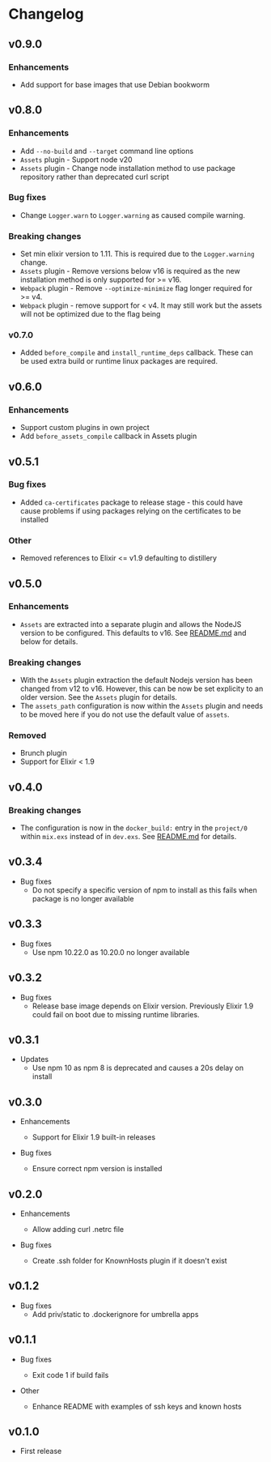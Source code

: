 # Changelog

## v0.9.0

### Enhancements
* Add support for base images that use Debian bookworm

## v0.8.0

### Enhancements
* Add `--no-build` and `--target` command line options
* `Assets` plugin - Support node v20
* `Assets` plugin - Change node installation method to use package repository rather than deprecated curl script

### Bug fixes
* Change `Logger.warn` to `Logger.warning` as caused compile warning.

### Breaking changes
* Set min elixir version to 1.11.  This is required due to the `Logger.warning` change.
* `Assets` plugin - Remove versions below v16 is required as the new installation method
  is only supported for >= v16.
* `Webpack` plugin - Remove `--optimize-minimize` flag longer required for >= v4.
* `Webpack` plugin - remove support for < v4.  It may still work but the assets will not be optimized due to
  the flag being

### v0.7.0
* Added `before_compile` and `install_runtime_deps` callback.  These can be used extra build or runtime
  linux packages are required.

## v0.6.0

### Enhancements
* Support custom plugins in own project
* Add `before_assets_compile` callback in Assets plugin

## v0.5.1

### Bug fixes
* Added `ca-certificates` package to release stage - this could have cause problems if using packages relying on the certificates to be installed

### Other
* Removed references to Elixir <= v1.9 defaulting to distillery

## v0.5.0

### Enhancements
* `Assets` are extracted into a separate plugin and allows the NodeJS version to be configured.  This defaults to v16.
See [README.md](README.md) and below for details.

### Breaking changes
* With the `Assets` plugin extraction the default Nodejs version has been changed from v12 to v16.  However, this can
be now be set explicity to an older version.  See the `Assets` plugin for details.
* The `assets_path` configuration is now within the `Assets` plugin and needs to be moved here if you do not use the default value of `assets`.

### Removed
* Brunch plugin
* Support for Elixir < 1.9

## v0.4.0
### Breaking changes
* The configuration is now in the `docker_build:` entry in the `project/0` within `mix.exs` instead of in `dev.exs`.
See [README.md](README.md) for details.

## v0.3.4

* Bug fixes
  * Do not specify a specific version of npm to install as this fails when
  package is no longer available

## v0.3.3

* Bug fixes
  * Use npm 10.22.0 as 10.20.0 no longer available

## v0.3.2

* Bug fixes
  * Release base image depends on Elixir version.  Previously Elixir 1.9 could fail
  on boot due to missing runtime libraries.

## v0.3.1

* Updates
  * Use npm 10 as npm 8 is deprecated and causes a 20s delay on install

## v0.3.0

* Enhancements
  * Support for Elixir 1.9 built-in releases

* Bug fixes
  * Ensure correct npm version is installed

## v0.2.0

* Enhancements
  * Allow adding curl .netrc file

* Bug fixes
  * Create .ssh folder for KnownHosts plugin if it doesn't exist


## v0.1.2

* Bug fixes
  * Add priv/static to .dockerignore for umbrella apps

## v0.1.1

* Bug fixes
  * Exit code 1 if build fails

* Other
  * Enhance README with examples of ssh keys and known hosts

## v0.1.0

* First release
